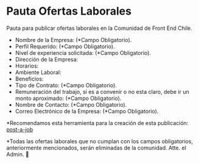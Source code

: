 # Pauta Ofertas Laborales
Pauta para publicar ofertas laborales en la Comunidad de Front End Chile.

- Nombre de la Empresa: (*Campo Obligatorio).
- Perfil Requerido: (*Campo Obligatorio). 
- Nivel de experiencia solicitada: (*Campo Obligatorio).
- Dirección de la Empresa: 
- Horarios: 
- Ambiente Laboral: 
- Beneficios: 
- Tipo de Contrato: (*Campo Obligatorio).
- Remuneración del trabajo, si es a convenir o no esta claro, debe ir un monto aproximado: (*Campo Obligatorio).
- Nombre de Contacto: (*Campo Obligatorio).
- Correo Electrónico de la Empresa: (*Campo Obligatorio).

*Recomendamos esta herramienta para la creación de esta publicación: [post-a-job](https://app.jet-sketch.com/post-a-job)

*Todas las ofertas laborales que no cumplan con los campos obligatorios, anteriormente mencionados, serán eliminadas de la comunidad.
Atte. el Admin. 🤗
